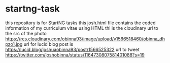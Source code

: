 # startng-task
this repository is for StartNG tasks
this josh.html file contains the coded information of my curriculum vitae using HTML
thi is the cloudinary url to the src of the photo 
https://res.cloudinary.com/obinna93/image/upload/v1566518460/obinna_dhpzo1.jpg
url for lucid blog post is https://lucid.blog/joshuaobinna93/post/1566525322
url to tweet https://twitter.com/joshobinna/status/1164730807581401088?s=19

